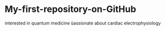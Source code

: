# My-first-repository-on-GitHub
interested in quantum medicine
üassionate about cardiac electrophysiology

